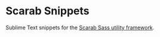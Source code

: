 # Scarab Snippets
Sublime Text snippets for the [Scarab Sass utility framework](https://github.com/watchtowerdigital/scarab.git).
